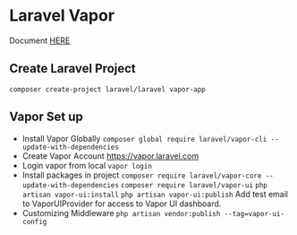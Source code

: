 # Laravel Vapor

Document [HERE](https://docs.vapor.build/1.0/introduction.html#installing-the-vapor-core)

## Create Laravel Project

`composer create-project laravel/laravel vapor-app`

## Vapor Set up
- Install Vapor Globally
  `composer global require laravel/vapor-cli --update-with-dependencies`
- Create Vapor Account
  https://vapor.laravel.com
- Login vapor from local
  `vapor login`
- Install packages in project
  `composer require laravel/vapor-core --update-with-dependencies`
  `composer require laravel/vapor-ui`
  `php artisan vapor-ui:install`
  `php artisan vapor-ui:publish`
  Add test email to VaporUIProvider for access to Vapor UI dashboard.
- Customizing Middleware
  `php artisan vendor:publish --tag=vapor-ui-config`
